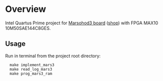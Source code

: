 
# Overview

Intel Quartus Prime project for [Marsohod3 board](http://marsohod.org/howtostart/plata-marsokhod3) ([shop](http://marsohod.org/shop/boards/brd-marsohod2150811130725150811131628)) with FPGA MAX10 10M50SAE144C8GES.

## Usage

Run in terminal from the project root directory:
```
  make implement_mars3
  make read_log_mars3
  make prog_mars3_ram
```